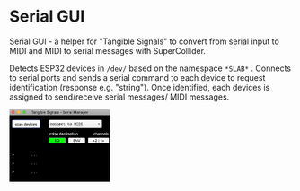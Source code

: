 # Serial GUI



Serial GUI - a helper for "Tangible Signals" to convert from serial input to MIDI and MIDI to serial messages with SuperCollider.



Detects ESP32 devices in ```/dev/``` based on the namespace ```*SLAB*``` . Connects to serial ports and sends a serial command to each device to request identification (response e.g. "string"). Once identified, each devices is assigned to send/receive serial messages/ MIDI messages. 



<img src="Serial GUI.png" alt="Serial GUI" style="zoom:50%;" />

